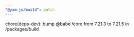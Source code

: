 ```yaml
---
"@yam-js/build": patch
---
```


chore(deps-dev): bump @babel/core from 7.21.3 to 7.21.5 in /packages/build
